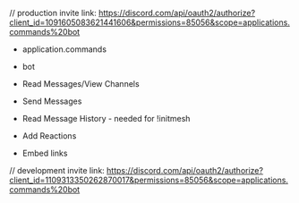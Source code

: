 // production
invite link: https://discord.com/api/oauth2/authorize?client_id=1091605083621441606&permissions=85056&scope=applications.commands%20bot

- application.commands
- bot

- Read Messages/View Channels
- Send Messages
- Read Message History - needed for !initmesh
- Add Reactions
- Embed links

// development
invite link: https://discord.com/api/oauth2/authorize?client_id=1109313350262870017&permissions=85056&scope=applications.commands%20bot
